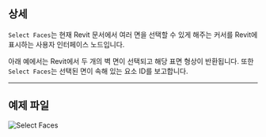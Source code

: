 ## 상세
`Select Faces`는 현재 Revit 문서에서 여러 면을 선택할 수 있게 해주는 커서를 Revit에 표시하는 사용자 인터페이스 노드입니다.

아래 예에서는 Revit에서 두 개의 벽 면이 선택되고 해당 표면 형상이 반환됩니다. 또한 `Select Faces`는 선택된 면이 속해 있는 요소 ID를 보고합니다.
___
## 예제 파일

![Select Faces](./Dynamo.Nodes.SelectFaces_img.jpg)
